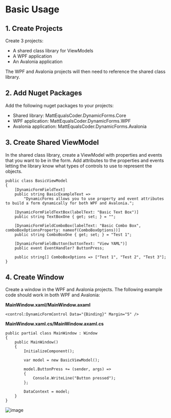 # Basic Usage

## 1. Create Projects

Create 3 projects:
- A shared class library for ViewModels
- A WPF application
- An Avalonia application

The WPF and Avalonia projects will then need to reference the shared class library.

## 2. Add Nuget Packages

Add the following nuget packages to your projects:

- Shared library: MattEqualsCoder.DynamicForms.Core
- WPF application: MattEqualsCoder.DynamicForms.WPF
- Avalonia application: MattEqualsCoder.DynamicForms.Avalonia

## 3. Create Shared ViewModel

In the shared class library, create a ViewModel with properties and events that you want to be in the form. Add attributes to the properties and events letting the library know what types of controls to use to represent the objects.

```
public class BasicViewModel
{
    [DynamicFormFieldText]
    public string BasicExampleText =>
        "DynamicForms allows you to use property and event attributes to build a form dynamically for both WPF and Avalonia.";
    
    [DynamicFormFieldTextBox(labelText: "Basic Text Box")]
    public string TextBoxOne { get; set; } = "";

    [DynamicFormFieldComboBox(labelText: "Basic Combo Box", comboBoxOptionsProperty: nameof(ComboBoxOptions))]
    public string ComboBoxOne { get; set; } = "Test 1";

    [DynamicFormFieldButton(buttonText: "View YAML")]
    public event EventHandler? ButtonPress;

    public string[] ComboBoxOptions => ["Test 1", "Test 2", "Test 3"];
}
```

## 4. Create Window

Create a window in the WPF and Avalonia projects. The following example code should work in both WPF and Avalonia:

**MainWindow.xaml/MainWindow.axaml**
```
<control:DynamicFormControl Data="{Binding}" Margin="5" />
```

**MainWindow.xaml.cs/MainWindow.axaml.cs**
```
public partial class MainWindow : Window
{
    public MainWindow()
    {
        InitializeComponent();
        
        var model = new BasicViewModel();

        model.ButtonPress += (sender, args) =>
        {
            Console.WriteLine("Button pressed");
        };

        DataContext = model;
    }
}
```

![image](https://github.com/MattEqualsCoder/DynamicForms/assets/63823784/e681499c-beab-4562-8e46-cac52d18750e)
